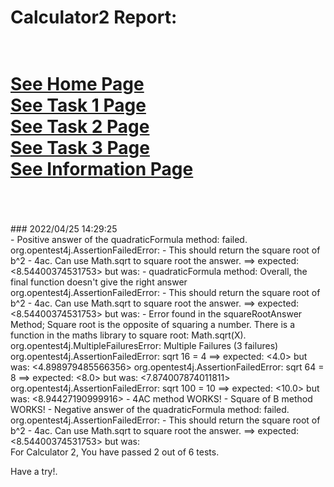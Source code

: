 # Calculator2 Report: 
 <br/>[See Home Page ](/README.md)
 <br/>[See Task 1 Page ](/Task1.md)
 <br/>[See Task 2 Page ](/Task2.md)
 <br/>[See Task 3 Page ](/Task3.md)
 <br/>[See Information Page ](/Info.md)
 <br/><br> 
==================
<br>
### 2022/04/25 14:29:25 
 <br>
 - Positive answer of the quadraticFormula method: failed. 
org.opentest4j.AssertionFailedError:  - This should return the square root of b^2 - 4ac. Can use Math.sqrt to square root the answer. ==> expected: <8.54400374531753> but was: <NaN>
 - quadraticFormula method: Overall, the final function doesn't give the right answer 
org.opentest4j.AssertionFailedError:  - This should return the square root of b^2 - 4ac. Can use Math.sqrt to square root the answer. ==> expected: <8.54400374531753> but was: <NaN>
 - Error found in the squareRootAnswer Method; Square root is the opposite of squaring a number. There is a function in the maths library to square root: Math.sqrt(X).
org.opentest4j.MultipleFailuresError: Multiple Failures (3 failures)
	org.opentest4j.AssertionFailedError: sqrt 16 = 4 ==> expected: <4.0> but was: <4.898979485566356>
	org.opentest4j.AssertionFailedError: sqrt 64 = 8 ==> expected: <8.0> but was: <7.874007874011811>
	org.opentest4j.AssertionFailedError: sqrt 100 = 10 ==> expected: <10.0> but was: <8.94427190999916>
 - 4AC method WORKS! 
 - Square of B method WORKS! 
 - Negative answer of the quadraticFormula method: failed. 
org.opentest4j.AssertionFailedError:  - This should return the square root of b^2 - 4ac. Can use Math.sqrt to square root the answer. ==> expected: <8.54400374531753> but was: <NaN>

 <br>
For Calculator 2, You have passed 2 out of 6 tests. 
 <br>

Have a try!.
 <br>